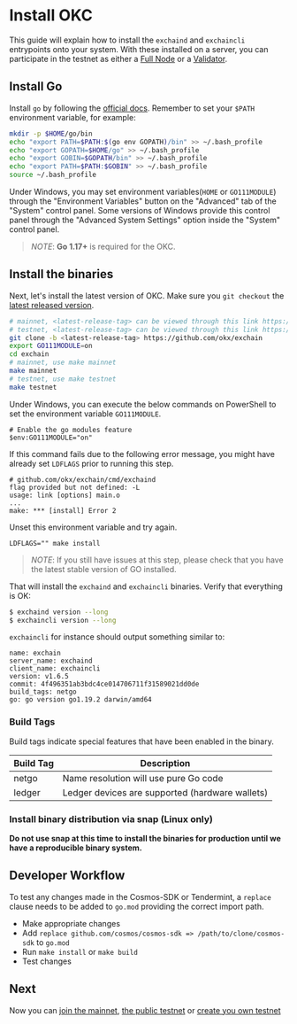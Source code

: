 # Install OKC

This guide will explain how to install the `exchaind` and `exchaincli` entrypoints
onto your system. With these installed on a server, you can participate in the
testnet as either a [Full Node](/dev/quick-start/join-okc-mainnet.html) or a
[Validator](/dev/core-concepts/validator/validators-guide-cli.html).

## Install Go

Install `go` by following the [official docs](https://golang.org/doc/install).
Remember to set your `$PATH` environment variable, for example:

```bash
mkdir -p $HOME/go/bin
echo "export PATH=$PATH:$(go env GOPATH)/bin" >> ~/.bash_profile
echo "export GOPATH=$HOME/go" >> ~/.bash_profile
echo "export GOBIN=$GOPATH/bin" >> ~/.bash_profile
echo "export PATH=$PATH:$GOBIN" >> ~/.bash_profile
source ~/.bash_profile
```
Under Windows, you may set environment variables(`HOME` or `GO111MODULE`) through the "Environment Variables" 
button on the "Advanced" tab of the "System" control panel. Some versions of Windows 
provide this control panel through the "Advanced System Settings" option inside the 
"System" control panel.

> _NOTE_: **Go 1.17+** is required for the OKC.


## Install the binaries

Next, let's install the latest version of OKC. Make sure you `git checkout` the [latest released version](https://github.com/okx/exchain/releases).

```bash
# mainnet, <latest-release-tag> can be viewed through this link https://github.com/okx/exchain/releases/latest
# testnet, <latest-release-tag> can be viewed through this link https://github.com/okx/exchain/releases, and use latest pre-release version
git clone -b <latest-release-tag> https://github.com/okx/exchain
export GO111MODULE=on
cd exchain 
# mainnet, use make mainnet
make mainnet
# testnet, use make testnet
make testnet
```
Under Windows, you can execute the below commands on PowerShell to set the environment variable `GO111MODULE`.
```shell script
# Enable the go modules feature
$env:GO111MODULE="on"
```

If this command fails due to the following error message, you might have already set `LDFLAGS` prior to running this step.

```
# github.com/okx/exchain/cmd/exchaind
flag provided but not defined: -L
usage: link [options] main.o
...
make: *** [install] Error 2
```

Unset this environment variable and try again.

```
LDFLAGS="" make install
```

> _NOTE_: If you still have issues at this step, please check that you have the latest stable version of GO installed.

That will install the `exchaind` and `exchaincli` binaries. Verify that everything is OK:

```bash
$ exchaind version --long
$ exchaincli version --long
```

`exchaincli` for instance should output something similar to:

```shell
name: exchain
server_name: exchaind
client_name: exchaincli
version: v1.6.5
commit: 4f496351ab3bdc4ce014706711f31589021dd0de
build_tags: netgo
go: go version go1.19.2 darwin/amd64
```

### Build Tags

Build tags indicate special features that have been enabled in the binary.

| Build Tag | Description                                     |
| --------- | ----------------------------------------------- |
| netgo     | Name resolution will use pure Go code           |
| ledger    | Ledger devices are supported (hardware wallets) |

### Install binary distribution via snap (Linux only)

**Do not use snap at this time to install the binaries for production until we have a reproducible binary system.**

## Developer Workflow

To test any changes made in the Cosmos-SDK or Tendermint, a `replace` clause needs to be added to `go.mod` providing the correct import path.

- Make appropriate changes
- Add `replace github.com/cosmos/cosmos-sdk => /path/to/clone/cosmos-sdk` to `go.mod`
- Run `make install` or `make build`
- Test changes

## Next

Now you can [join the mainnet](/dev/quick-start/join-okc-mainnet.html), [the public testnet](/dev/quick-start/join-okc-testnet.html) or [create you own testnet](/dev/quick-start/deploy-you-own-okc-testnet.html)
